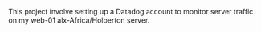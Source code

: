 This project involve setting up a Datadog account to monitor server traffic on my web-01 alx-Africa/Holberton server.
